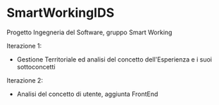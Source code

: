 # SmartWorkingIDS

Progetto Ingegneria del Software, gruppo Smart Working

Iterazione 1:
- Gestione Territoriale ed analisi del concetto dell'Esperienza e i suoi sottoconcetti


Iterazione 2:
- Analisi del concetto di utente, aggiunta FrontEnd
